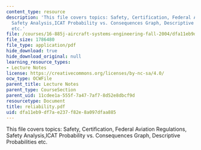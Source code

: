 ```yaml
---
content_type: resource
description: 'This file covers topics: Safety, Certification, Federal Aviation Regulations,
  Safety Analysis,ICAT Probability vs. Consequences Graph, Descriptive Probabilities
  etc.'
file: /courses/16-885j-aircraft-systems-engineering-fall-2004/dfa11eb9df7ae237f82e8a097dfaa885_reliability.pdf
file_size: 1786480
file_type: application/pdf
hide_download: true
hide_download_original: null
learning_resource_types:
- Lecture Notes
license: https://creativecommons.org/licenses/by-nc-sa/4.0/
ocw_type: OCWFile
parent_title: Lecture Notes
parent_type: CourseSection
parent_uid: 11cdee1a-555f-7a47-7af7-8d52e8dbcf9d
resourcetype: Document
title: reliability.pdf
uid: dfa11eb9-df7a-e237-f82e-8a097dfaa885
---
```

This file covers topics: Safety, Certification, Federal Aviation Regulations, Safety Analysis,ICAT Probability vs. Consequences Graph, Descriptive Probabilities etc.